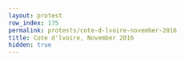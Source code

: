 ```yaml
---
layout: protest
row_index: 175
permalink: protests/cote-d-lvoire-november-2016
title: Cote d'lvoire, November 2016
hidden: true
---
```

